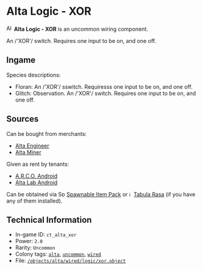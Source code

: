 # Alta Logic - XOR

<img src="https://raw.githubusercontent.com/Ceterai/Enternia/main/objects/alta/wired/logic/xor.png:default.1" alt="Alta Logic - XOR icon" loading="lazy" height="16px" width="auto" /> **Alta Logic - XOR** is an uncommon wiring component.

An /'XOR'/ switch. Requires one input to be on, and one off.

## Ingame

Species descriptions:

- Floran: An /'XOR'/ sswitch. Requiresss one input to be on, and one off.
- Glitch: Observation. An /'XOR'/ switch. Requires one input to be on, and one off.

## Sources

Can be bought from merchants:

- [Alta Engineer](https://ceterai.github.io/MyEnternia/Wiki/AltaEngineer)
- [Alta Miner](https://ceterai.github.io/MyEnternia/Wiki/AltaMiner)

Given as rent by tenants:

- [A.R.C.O. Android](https://ceterai.github.io/MyEnternia/Wiki/A.R.C.O.Android)
- [Alta Lab Android](https://ceterai.github.io/MyEnternia/Wiki/AltaLabAndroid)

Can be obtained via <img src="https://raw.githubusercontent.com/Silverfeelin/Starbound-SpawnableItemPack/master/interface/sip/iconSmall.png" alt="Spawnable Item Pack icon" width="18" height="14"/> [Spawnable Item Pack](https://steamcommunity.com/sharedfiles/filedetails/?id=733665104) or <img src="https://steamuserimages-a.akamaihd.net/ugc/263843960696222713/3EC9A7C005541F7D577EBCB8C5736B4EFC9973D6/" alt="icon" width="8" height="12"/> [Tabula Rasa](https://community.playstarbound.com/resources/the-tabula-rasa.3222/) (if you have any of them installed).

## Technical Information

- In-game ID: `ct_alta_xor`
- Power: `2.0`
- Rarity: `Uncommon`
- Colony tags: [`alta`](https://ceterai.github.io/MyEnternia/Wiki/Tags/Alta), [`uncommon`](https://ceterai.github.io/MyEnternia/Wiki/Tags/Uncommon), [`wired`](https://ceterai.github.io/MyEnternia/Wiki/Tags/Wired)
- File: [`/objects/alta/wired/logic/xor.object`](https://github.com/Ceterai/Enternia/blob/main/objects/alta/wired/logic/xor.object)
